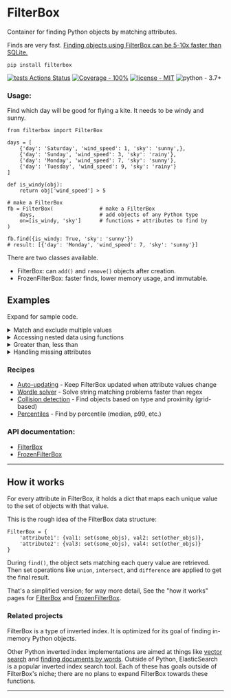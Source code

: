 # FilterBox

Container for finding Python objects by matching attributes. 

Finds are very fast. [Finding objects using FilterBox can be 5-10x faster than SQLite.](https://github.com/manimino/filterbox/blob/main/examples/perf_demo.ipynb)

```
pip install filterbox
```

[![tests Actions Status](https://github.com/manimino/filterbox/workflows/tests/badge.svg)](https://github.com/manimino/filterbox/actions)
[![Coverage - 100%](https://img.shields.io/static/v1?label=Coverage&message=100%&color=2ea44f)](test/cov.txt)
[![license - MIT](https://img.shields.io/static/v1?label=license&message=MIT&color=2ea44f)](/LICENSE)
![python - 3.7+](https://img.shields.io/static/v1?label=python&message=3.7%2B&color=2ea44f)


### Usage:

Find which day will be good for flying a kite. It needs to be windy and sunny.

```
from filterbox import FilterBox

days = [
    {'day': 'Saturday', 'wind_speed': 1, 'sky': 'sunny',},
    {'day': 'Sunday', 'wind_speed': 3, 'sky': 'rainy'},
    {'day': 'Monday', 'wind_speed': 7, 'sky': 'sunny'},
    {'day': 'Tuesday', 'wind_speed': 9, 'sky': 'rainy'}
]

def is_windy(obj):
    return obj['wind_speed'] > 5

# make a FilterBox
fb = FilterBox(               # make a FilterBox
    days,                     # add objects of any Python type
    on=[is_windy, 'sky']      # functions + attributes to find by
)

fb.find({is_windy: True, 'sky': 'sunny'})
# result: [{'day': 'Monday', 'wind_speed': 7, 'sky': 'sunny'}]
```

There are two classes available.
 - FilterBox: can `add()` and `remove()` objects after creation.
 - FrozenFilterBox: faster finds, lower memory usage, and immutable.

## Examples

Expand for sample code.

<details>
<summary>Match and exclude multiple values</summary>
<br>

```
from filterbox import FilterBox

objects = [
    {'item': 1, 'size': 10, 'flavor': 'melon'}, 
    {'item': 2, 'size': 10, 'flavor': 'lychee'}, 
    {'item': 3, 'size': 20, 'flavor': 'peach'},
    {'item': 4, 'size': 30, 'flavor': 'apple'}
]

fb = FilterBox(objects, on=['size', 'flavor'])

fb.find(
    match={'size': [10, 20]},                # match anything with size in [10, 20] 
    exclude={'flavor': ['lychee', 'peach']}  # where flavor is not in ['lychee', 'peach']
)  
# result: [{'item': 1, 'size': 10, 'flavor': 'melon'}]
```
</details>

<details>
<summary>Accessing nested data using functions</summary>
<br />
Use functions to get values from nested data structures.

```
from filterbox import FilterBox

objs = [
    {'a': {'b': [1, 2, 3]}},
    {'a': {'b': [4, 5, 6]}}
]

def get_nested(obj):
    return obj['a']['b'][0]

fb = FilterBox(objs, [get_nested])
fb.find({get_nested: 4})  
# result: {'a': {'b': [4, 5, 6]}}
```
</details>

<details>
<summary>Greater than, less than</summary>
<br />

Suppose you need to find objects where x >= some number. If the number is constant, a function that returns 
<code>obj.x >= constant</code> will work. 

Otherwise, FilterBox and FrozenFilterBox have a method <code>get_values(attr)</code> which gets the set of 
unique values for an attribute. 

Here's how to use it to find objects having <code>x >= 3</code>.
```
from filterbox import FilterBox

data = [{'x': i} for i in [1, 1, 2, 3, 5]]
fb = FilterBox(data, ['x'])
vals = fb.get_values('x')                # get the set of unique values: {1, 2, 3, 5}
big_vals = [x for x in vals if x >= 3]   # big_vals is [3, 5]
fb.find({'x': big_vals})                 # result: [{'x': 3}, {'x': 5}
```

If x is a float or has many unique values, consider making a function on x that rounds it or puts it
into a bin of similar values. Discretizing x in ths way will make lookups faster.
</details>

<details>
<summary>Handling missing attributes</summary>
<br />

Objects don't need to have every attribute.

 - Objects that are missing an attribute will not be stored under that attribute. This saves lots of memory.
 - To find all objects that have an attribute, match the special value <code>ANY</code>. 
 - To find objects missing the attribute, exclude <code>ANY</code>.
 - In functions, raise MissingAttribute to tell FilterBox the object is missing.

Example:
```
from filterbox import FilterBox, ANY
from filterbox.exceptions import MissingAttribute

def get_a(obj):
    try:
        return obj['a']
    except KeyError:
        raise MissingAttribute  # tell FilterBox this attribute is missing

objs = [{'a': 1}, {'a': 2}, {}]
fb = FilterBox(objs, ['a', get_a])

fb.find({'a': ANY})          # result: [{'a': 1}, {'a': 2}]
fb.find({get_a: ANY})        # result: [{'a': 1}, {'a': 2}]
fb.find(exclude={'a': ANY})  # result: [{}]
```
</details>

### Recipes
 
 - [Auto-updating](https://github.com/manimino/filterbox/blob/main/examples/update.py) - Keep FilterBox updated when attribute values change
 - [Wordle solver](https://github.com/manimino/filterbox/blob/main/examples/wordle.ipynb) - Solve string matching problems faster than regex
 - [Collision detection](https://github.com/manimino/filterbox/blob/main/examples/collision.py) - Find objects based on type and proximity (grid-based)
 - [Percentiles](https://github.com/manimino/filterbox/blob/main/examples/percentile.py) - Find by percentile (median, p99, etc.)

### API documentation:
 - [FilterBox](https://filterbox.readthedocs.io/en/latest/filterbox.mutable.html#filterbox.mutable.main.FilterBox)
 - [FrozenFilterBox](https://filterbox.readthedocs.io/en/latest/filterbox.frozen.html#filterbox.frozen.main.FrozenFilterBox)

____

## How it works

For every attribute in FilterBox, it holds a dict that maps each unique value to the set of objects with that value. 

This is the rough idea of the FilterBox data structure: 
```
FilterBox = {
    'attribute1': {val1: set(some_objs), val2: set(other_objs)},
    'attribute2': {val3: set(some_objs), val4: set(other_objs)}
}
```

During `find()`, the object sets matching each query value are retrieved. Then set operations like `union`, 
`intersect`, and `difference` are applied to get the final result.

That's a simplified version; for way more detail, See the "how it 
works" pages for [FilterBox](filterbox/mutable/how_it_works.md) and [FrozenFilterBox](filterbox/frozen/how_it_works.md).

### Related projects

FilterBox is a type of inverted index. It is optimized for its goal of finding in-memory Python objects.

Other Python inverted index implementations are aimed at things like [vector search](https://pypi.org/project/rii/) and
[finding documents by words](https://pypi.org/project/nltk/). Outside of Python, ElasticSearch is a popular inverted
index search tool. Each of these has goals outside of FilterBox's niche; there are no plans to expand FilterBox towards
these functions.

____
